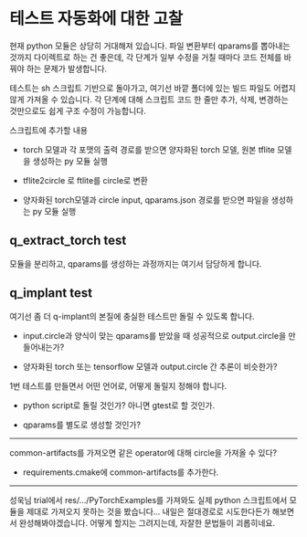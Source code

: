 # 테스트 자동화에 대한 고찰

현재 python 모듈은 상당히 거대해져 있습니다. 파일 변환부터 qparams를 뽑아내는 것까지 다이렉트로 하는 건 좋은데, 각 단계가 일부 수정을 거칠 때마다 코드 전체를 바꿔야 하는 문제가 발생합니다.

테스트는 sh 스크립트 기반으로 돌아가고, 여기선 바깥 폴더에 있는 빌드 파일도 어렵지 않게 가져올 수 있습니다. 각 단계에 대해 스크립트 코드 한 줄만 추가, 삭제, 변경하는 것만으로도 쉽게 구조 수정이 가능합니다.

스크립트에 추가할 내용

- torch 모델과 각 포맷의 출력 경로를 받으면 양자화된 torch 모델, 원본 tflite 모델을 생성하는 py 모듈 실행

- tflite2circle 로 ftlite를 circle로 변환

- 양자화된 torch모델과 circle input, qparams.json 경로를 받으면 파일을 생성하는 py 모듈 실행

## q_extract_torch test

모듈을 분리하고, qparams를 생성하는 과정까지는 여기서 담당하게 합니다.

## q_implant test

여기선 좀 더 q-implant의 본질에 충실한 테스트만 돌릴 수 있도록 합니다.

- input.circle과 양식이 맞는 qparams를 받았을 때 성공적으로 output.circle을 만들어내는가?

- 양자화된 torch 또는 tensorflow 모델과 output.circle 간 추론이 비슷한가?

1번 테스트를 만들면서 어떤 언어로, 어떻게 돌릴지 정해야 합니다.

- python script로 돌릴 것인가? 아니면 gtest로 할 것인가.

- qparams를 별도로 생성할 것인가?

---

common-artifacts를 가져오면 같은  operator에 대해 circle을 가져올 수 있다?

- requirements.cmake에 common-artifacts를 추가한다.

---

성욱님 trial에서 res/.../PyTorchExamples를 가져와도 실제 python 스크립트에서 모듈을 제대로 가져오지 못하는 것을 봤습니다... 내일은 절대경로로 시도한다든가 해보면서 완성해봐야겠습니다. 어떻게 할지는 그려지는데, 자잘한 문법들이 괴롭히네요.